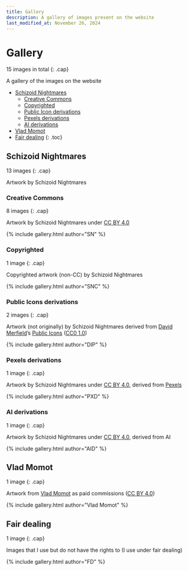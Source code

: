```yaml
---
title: Gallery
description: A gallery of images present on the website
last_modified_at: November 26, 2024
---
```


# Gallery
15 images in total
{: .cap}

A gallery of the images on the website

- [Schizoid Nightmares](#schizoid-nightmares)
  - [Creative Commons](#creative-commons)
  - [Copyrighted](#copyrighted)
  - [Public Icon derivations](#public-icons-derivations)
  - [Pexels derivations](#pexels-derivations)
  - [AI derivations](#ai-derivations)
- [Vlad Momot](#vlad-momot)
- [Fair dealing](#fair-dealing)
{: .toc}

## Schizoid Nightmares
13 images
{: .cap}

Artwork by Schizoid Nightmares

### Creative Commons
8 images
{: .cap}

Artwork by Schizoid Nightmares under <a href="https://creativecommons.org/licenses/by/4.0/" target="_blank">CC BY 4.0</a>

{% include gallery.html author="SN" %}

### Copyrighted
1 image
{: .cap}

Copyrighted artwork (non-CC) by Schizoid Nightmares

{% include gallery.html author="SNC" %}

### Public Icons derivations
2 images
{: .cap}

Artwork (not originally) by Schizoid Nightmares derived from <a href="https://lllllllllllllllll.com/" target="_blank">David Merfield</a>’s <a href="https://github.com/davidmerfield/Public-Icons" target="_blank">Public Icons</a> (<a href="https://github.com/davidmerfield/Public-Icons/blob/master/LICENSE" target="_blank">CC0 1.0</a>)

{% include gallery.html author="DIP" %}

### Pexels derivations
1 image
{: .cap}

Artwork by Schizoid Nightmares under <a href="https://creativecommons.org/licenses/by/4.0/" target="_blank">CC BY 4.0</a>, derived from <a href="https://www.pexels.com/" target="_blank">Pexels</a>

{% include gallery.html author="PXD" %}

### AI derivations
1 image
{: .cap}

Artwork by Schizoid Nightmares under <a href="https://creativecommons.org/licenses/by/4.0/" target="_blank">CC BY 4.0</a>, derived from AI

{% include gallery.html author="AID" %}

## Vlad Momot
1 image
{: .cap}

Artwork from <a href="https://vladmomotart.tumblr.com/" target="_blank">Vlad Momot</a> as paid commissions (<a href="https://creativecommons.org/licenses/by/4.0/" target="_blank">CC BY 4.0</a>)

{% include gallery.html author="Vlad Momot" %}

## Fair dealing
1 image
{: .cap}

Images that I use but do not have the rights to (I use under fair dealing)

{% include gallery.html author="FD" %}